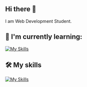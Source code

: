 ## Hi there 👋

I am Web Development Student.

## 🌱 I'm currently learning:

[![My Skills](https://skillicons.dev/icons?i=js,nodejs,react,redux,bootstrap,tailwind,materialui,figma)](https://skillicons.dev)

## 🛠️ My skills

[![My Skills](https://skillicons.dev/icons?i=git,github,html,css,py,mysql,netlify)](https://skillicons.dev)


<!--
**vickneee/vickneee** is a ✨ _special_ ✨ repository because its `README.md` (this file) appears on your GitHub profile.

🔥 Web design draws my attention. Right now I'm exploring the Figma (software).

Here are some ideas to get you started:

- 🔭 I’m currently working on ...
- 🌱 I’m currently learning ...
- 👯 I’m looking to collaborate on ...
- 🤔 I’m looking for help with ...
- 💬 Ask me about ...
- 📫 How to reach me: ...
- 😄 Pronouns: ...
- ⚡ Fun fact: ...
-->

